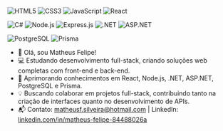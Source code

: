 ![HTML5](https://img.shields.io/badge/HTML5-E34F26?style=for-the-badge&logo=html5&logoColor=white)
![CSS3](https://img.shields.io/badge/CSS3-1572B6?style=for-the-badge&logo=css3&logoColor=white)
![JavaScript](https://img.shields.io/badge/JavaScript-F7DF1E?style=for-the-badge&logo=javascript&logoColor=black)
![React](https://img.shields.io/badge/React-20232A?style=for-the-badge&logo=react&logoColor=61DAFB)

![C#](https://img.shields.io/badge/C%23-239120?style=for-the-badge&logo=c-sharp&logoColor=white)
![Node.js](https://img.shields.io/badge/Node.js-43853D?style=for-the-badge&logo=node.js&logoColor=white)
![Express.js](https://img.shields.io/badge/Express.js-404D59?style=for-the-badge)
![.NET](https://img.shields.io/badge/.NET-512BD4?style=for-the-badge&logo=dotnet&logoColor=white)
![ASP.NET](https://img.shields.io/badge/ASP.NET-5C2D91?style=for-the-badge&logo=.net&logoColor=white)


![PostgreSQL](https://img.shields.io/badge/PostgreSQL-316192?style=for-the-badge&logo=postgresql&logoColor=white)
![Prisma](https://img.shields.io/badge/Prisma-3982CE?style=for-the-badge&logo=Prisma&logoColor=white)

- 👋 Olá, sou Matheus Felipe!
- 💻 Estudando desenvolvimento full-stack, criando soluções web completas com front-end e back-end. 
- 🌱 Aprimorando conhecimentos em React, Node.js, .NET, ASP.NET, PostgreSQL e Prisma. 
- 💡 Buscando colaborar em projetos full-stack, contribuindo tanto na criação de interfaces quanto no desenvolvimento de APIs.  
- 📬 Contato: matheusf.silveira@hotmail.com | LinkedIn: [linkedin.com/in/matheus-felipe-84488026a](https://www.linkedin.com/in/matheus-felipe-84488026a)

<!---
Matheus-FelipeSS/Matheus-FelipeSS is a ✨ special ✨ repository because its `README.md` (this file) appears on your GitHub profile.
You can click the Preview link to take a look at your changes.
--->
